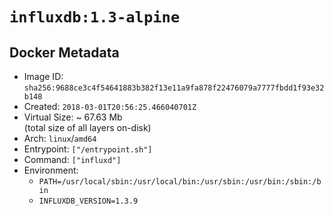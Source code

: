 # `influxdb:1.3-alpine`

## Docker Metadata

- Image ID: `sha256:9688ce3c4f54641883b382f13e11a9fa878f22476079a7777fbdd1f93e32b148`
- Created: `2018-03-01T20:56:25.466040701Z`
- Virtual Size: ~ 67.63 Mb  
  (total size of all layers on-disk)
- Arch: `linux`/`amd64`
- Entrypoint: `["/entrypoint.sh"]`
- Command: `["influxd"]`
- Environment:
  - `PATH=/usr/local/sbin:/usr/local/bin:/usr/sbin:/usr/bin:/sbin:/bin`
  - `INFLUXDB_VERSION=1.3.9`
